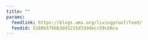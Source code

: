 ```yaml
---
title: ""
params:
  feedlink: https://blogs.ams.org/livingproof/feed/
  feedid: 5180b578bb3dd1215d33ddecc59cb6ca
---
```

